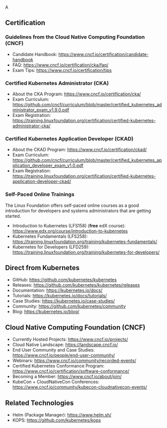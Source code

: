 A

## Certification


### Guidelines from the Cloud Native Computing Foundation (CNCF)

- Candidate Handbook: <https://www.cncf.io/certification/candidate-handbook>
- FAQ: <https://www.cncf.io/certification/cka/faq/>
- Exam Tips: <https://www.cncf.io/certification/tips>


### Certified Kubernetes Administrator (CKA)

- About the CKA Program: <https://www.cncf.io/certification/cka/>
- Exam Curriculum: <https://github.com/cncf/curriculum/blob/master/certified_kubernetes_administrator_exam_v1.9.0.pdf>
- Exam Registration: <https://training.linuxfoundation.org/certification/certified-kubernetes-administrator-cka/>


### Certified Kubernetes Application Developer (CKAD)

- About the CKAD Program: <https://www.cncf.io/certification/ckad/>
- Exam Curriculum: <https://github.com/cncf/curriculum/blob/master/certified_kubernetes_application_developer_exam_v1.0.pdf>
- Exam Registration: <https://training.linuxfoundation.org/certification/certified-kubernetes-application-developer-ckad/>


### Self-Paced Online Trainings

The Linux Foundation offers self-paced online courses as a good introduction for developers and systems administrators that are getting started.

- Introduction to Kubernetes (LFS158) (**free** edX course): <https://www.edx.org/course/introduction-to-kubernetes>
- Kubernetes Fundamentals (LFS258): <https://training.linuxfoundation.org/training/kubernetes-fundamentals/>
- Kubernetes for Developers (LFD259): <https://training.linuxfoundation.org/training/kubernetes-for-developers/>



## Direct from Kubernetes

- GitHub: <https://github.com/kubernetes/kubernetes>
- Releases: <https://github.com/kubernetes/kubernetes/releases>
- Documentation: <https://kubernetes.io/docs/>
- Tutorials: <https://kubernetes.io/docs/tutorials/>
- Case Studies: <https://kubernetes.io/case-studies/>
- Community: <https://github.com/kubernetes/community>
- Blog: <https://kubernetes.io/blog/>


## Cloud Native Computing Foundation (CNCF)

- Currently Hosted Projects: <https://www.cncf.io/projects/>
- Cloud Native Landscape: <https://landscape.cncf.io/>
- End User Community and Case Studies: <https://www.cncf.io/people/end-user-community/>
- Webinars: <https://www.cncf.io/community/recorded-events/>
- Certified Kubernetes Conformance Program: <https://www.cncf.io/certification/software-conformance/>
- Becoming a Member: <https://www.cncf.io/about/join/>
- KubeCon + CloudNativeCon Conferences: <https://www.cncf.io/community/kubecon-cloudnativecon-events/>


## Related Technologies

- Helm (Package Manager): <https://www.helm.sh/>
- KOPS: <https://github.com/kubernetes/kops>
